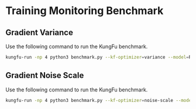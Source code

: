 # Training Monitoring Benchmark

## Gradient Variance

Use the following command to run the KungFu benchmark.

```bash
kungfu-run -np 4 python3 benchmark.py --kf-optimizer=variance --model=ResNet50 --batch-size=64
```

## Gradient Noise Scale

Use the following command to run the KungFu benchmark.

```bash
kungfu-run -np 4 python3 benchmark.py --kf-optimizer=noise-scale --model=ResNet50 --batch-size=64
```
